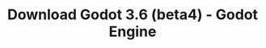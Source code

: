 ---
# Generated by /tools/generators/src/download_archive_generator !!! do not edit by hand !!!
title: 'Download Godot 3.6 (beta4) - Godot Engine'
type: 'download/archive'
name: '3.6'
flavor: 'beta4'
release_date: '2024-01-25T03:00:00-00:00'
release_notes: 'article/dev-snapshot-godot-3-6-beta-4/'
primaryPlatforms:
  - 'android.apk'
  - 'linux.64'
  - 'macos.universal'
  - 'windows.64'
  - 'linux_server.headless.64'
  - 'web'
  - 'templates'
links:
  android.apk:
    name: 'android.apk'
    title: 'Android'
    caption: 'APK Universal (ARM64 + ARMv7 + x86_64 + x86)'
    tags:
      - 'APK download'
      - 'ARM64/v7'
      - 'x86 (64 & 32 bit)'
    hosts:
      github_builds:
        regular: 'https://github.com/godotengine/godot-builds/releases/download/3.6-beta4/Godot_v3.6-beta4_android_editor.apk'
        mono: '#'
      github:
        regular: 'https://github.com/godotengine/godot/releases/download/3.6-beta4/Godot_v3.6-beta4_android_editor.apk'
        mono: '#'
  linux.64:
    name: 'linux.64'
    title: 'Linux'
    caption: 'Padrão (x86_64)'
    tags:
      - '64 bit'
    hosts:
      github_builds:
        regular: 'https://github.com/godotengine/godot-builds/releases/download/3.6-beta4/Godot_v3.6-beta4_x11.64.zip'
        mono: 'https://github.com/godotengine/godot-builds/releases/download/3.6-beta4/Godot_v3.6-beta4_mono_x11_64.zip'
      github:
        regular: 'https://github.com/godotengine/godot/releases/download/3.6-beta4/Godot_v3.6-beta4_x11.64.zip'
        mono: 'https://github.com/godotengine/godot/releases/download/3.6-beta4/Godot_v3.6-beta4_mono_x11_64.zip'
  macos.universal:
    name: 'macos.universal'
    title: 'macOS'
    caption: 'Universal (x86_64 + Silício da Apple)'
    tags:
      - 'Intel/Apple Silicon'
      - '64 bit'
    hosts:
      github_builds:
        regular: 'https://github.com/godotengine/godot-builds/releases/download/3.6-beta4/Godot_v3.6-beta4_osx.universal.zip'
        mono: 'https://github.com/godotengine/godot-builds/releases/download/3.6-beta4/Godot_v3.6-beta4_mono_osx.universal.zip'
      github:
        regular: 'https://github.com/godotengine/godot/releases/download/3.6-beta4/Godot_v3.6-beta4_osx.universal.zip'
        mono: 'https://github.com/godotengine/godot/releases/download/3.6-beta4/Godot_v3.6-beta4_mono_osx.universal.zip'
  windows.64:
    name: 'windows.64'
    title: 'Windows'
    caption: 'Padrão (x86_64)'
    tags:
      - '64 bit'
    hosts:
      github_builds:
        regular: 'https://github.com/godotengine/godot-builds/releases/download/3.6-beta4/Godot_v3.6-beta4_win64.exe.zip'
        mono: 'https://github.com/godotengine/godot-builds/releases/download/3.6-beta4/Godot_v3.6-beta4_mono_win64.zip'
      github:
        regular: 'https://github.com/godotengine/godot/releases/download/3.6-beta4/Godot_v3.6-beta4_win64.exe.zip'
        mono: 'https://github.com/godotengine/godot/releases/download/3.6-beta4/Godot_v3.6-beta4_mono_win64.zip'
  linux_server.headless.64:
    name: 'linux_server.headless.64'
    title: 'Linux Server'
    caption: 'Headless (x86_64)'
    tags:
      - '64 bit'
      - 'Headless'
    hosts:
      github_builds:
        regular: 'https://github.com/godotengine/godot-builds/releases/download/3.6-beta4/Godot_v3.6-beta4_linux_headless.64.zip'
        mono: 'https://github.com/godotengine/godot-builds/releases/download/3.6-beta4/Godot_v3.6-beta4_mono_linux_headless_64.zip'
      github:
        regular: 'https://github.com/godotengine/godot/releases/download/3.6-beta4/Godot_v3.6-beta4_linux_headless.64.zip'
        mono: 'https://github.com/godotengine/godot/releases/download/3.6-beta4/Godot_v3.6-beta4_mono_linux_headless_64.zip'
  web:
    name: 'web'
    title: 'Editor Web'
    caption: ''
    tags:
      - 'Self-hosted'
      - 'Cross-platform'
    hosts:
      github_builds:
        regular: 'https://github.com/godotengine/godot-builds/releases/download/3.6-beta4/Godot_v3.6-beta4_web_editor.zip'
        mono: '#'
      github:
        regular: 'https://github.com/godotengine/godot/releases/download/3.6-beta4/Godot_v3.6-beta4_web_editor.zip'
        mono: '#'
  linux.32:
    name: 'linux.32'
    title: 'Linux'
    caption: 'Padrão (x86)'
    tags:
      - '32 bit'
    hosts:
      github_builds:
        regular: 'https://github.com/godotengine/godot-builds/releases/download/3.6-beta4/Godot_v3.6-beta4_x11.32.zip'
        mono: 'https://github.com/godotengine/godot-builds/releases/download/3.6-beta4/Godot_v3.6-beta4_mono_x11_32.zip'
      github:
        regular: 'https://github.com/godotengine/godot/releases/download/3.6-beta4/Godot_v3.6-beta4_x11.32.zip'
        mono: 'https://github.com/godotengine/godot/releases/download/3.6-beta4/Godot_v3.6-beta4_mono_x11_32.zip'
  windows.32:
    name: 'windows.32'
    title: 'Windows'
    caption: 'Padrão (x86)'
    tags:
      - '32 bit'
    hosts:
      github_builds:
        regular: 'https://github.com/godotengine/godot-builds/releases/download/3.6-beta4/Godot_v3.6-beta4_win32.exe.zip'
        mono: 'https://github.com/godotengine/godot-builds/releases/download/3.6-beta4/Godot_v3.6-beta4_mono_win32.zip'
      github:
        regular: 'https://github.com/godotengine/godot/releases/download/3.6-beta4/Godot_v3.6-beta4_win32.exe.zip'
        mono: 'https://github.com/godotengine/godot/releases/download/3.6-beta4/Godot_v3.6-beta4_mono_win32.zip'
  linux_server.64:
    name: 'linux_server.64'
    title: 'Servidor Linux'
    caption: 'Padrão (x86_64)'
    tags:
      - '64 bit'
    hosts:
      github_builds:
        regular: 'https://github.com/godotengine/godot-builds/releases/download/3.6-beta4/Godot_v3.6-beta4_linux_server.64.zip'
        mono: 'https://github.com/godotengine/godot-builds/releases/download/3.6-beta4/Godot_v3.6-beta4_mono_linux_server_64.zip'
      github:
        regular: 'https://github.com/godotengine/godot/releases/download/3.6-beta4/Godot_v3.6-beta4_linux_server.64.zip'
        mono: 'https://github.com/godotengine/godot/releases/download/3.6-beta4/Godot_v3.6-beta4_mono_linux_server_64.zip'
  aar_library:
    name: 'aar_library'
    title: 'Biblioteca de AAR'
    caption: ''
    tags:
      - 'Android plugins'
      - 'Java'
      - 'Kotlin'
    hosts:
      github_builds:
        regular: 'https://github.com/godotengine/godot-builds/releases/download/3.6-beta4/godot-lib.3.6.beta4.release.aar'
        mono: 'https://github.com/godotengine/godot-builds/releases/download/3.6-beta4/godot-lib.3.6.beta4.mono.release.aar'
      github:
        regular: 'https://github.com/godotengine/godot/releases/download/3.6-beta4/godot-lib.3.6.beta4.release.aar'
        mono: 'https://github.com/godotengine/godot/releases/download/3.6-beta4/godot-lib.3.6.beta4.mono.release.aar'
  templates:
    name: 'templates'
    title: 'Modelos de exportação'
    caption: ''
    tags:
      - 'Utilizado para exportar os seus jogos para todas as plataformas suportadas'
    hosts:
      github_builds:
        regular: 'https://github.com/godotengine/godot-builds/releases/download/3.6-beta4/Godot_v3.6-beta4_export_templates.tpz'
        mono: 'https://github.com/godotengine/godot-builds/releases/download/3.6-beta4/Godot_v3.6-beta4_mono_export_templates.tpz'
      github:
        regular: 'https://github.com/godotengine/godot/releases/download/3.6-beta4/Godot_v3.6-beta4_export_templates.tpz'
        mono: 'https://github.com/godotengine/godot/releases/download/3.6-beta4/Godot_v3.6-beta4_mono_export_templates.tpz'
---